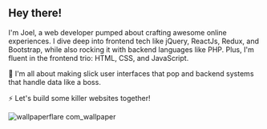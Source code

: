 ## Hey there! ##

I'm Joel, a web developer pumped about crafting awesome online experiences. I dive deep into frontend tech like jQuery, ReactJs, Redux, and Bootstrap, while also rocking it with backend languages like PHP. Plus, I'm fluent in the frontend trio: HTML, CSS, and JavaScript.

🔭 I'm all about making slick user interfaces that pop and backend systems that handle data like a boss.

⚡ Let's build some killer websites together!

![wallpaperflare com_wallpaper](https://gist.github.com/assets/108522134/3d7e900b-413b-4628-aed9-c9d2681d5406)
